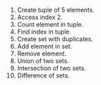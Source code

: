 1. Create tuple of 5 elements.
2. Access index 2.
3. Count element in tuple.
4. Find index in tuple.
5. Create set with duplicates.
6. Add element in set.
7. Remove element.
8. Union of two sets.
9. Intersection of two sets.
10. Difference of sets.
